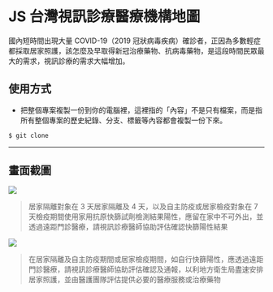 # JS 台灣視訊診療醫療機構地圖

國內短時間出現大量 COVID-19（2019 冠狀病毒疾病）確診者，正因為多數輕症都採取居家照護，該怎麼及早取得新冠治療藥物、抗病毒藥物，是這段時間民眾最大的需求，視訊診療的需求大幅增加。

## 使用方式
- 把整個專案複製一份到你的電腦裡，這裡指的「內容」不是只有檔案，而是指所有整個專案的歷史紀錄、分支、標籤等內容都會複製一份下來。
```sh
$ git clone
```

----

## 畫面截圖
![](https://i.imgur.com/xwKCAYX.png)
> 居家隔離對象在 3 天居家隔離及 4 天，以及自主防疫或居家檢疫對象在 7 天檢疫期間使用家用抗原快篩試劑檢測結果陽性，應留在家中不可外出，並透過遠距門診醫療，請視訊診療醫師協助評估確認快篩陽性結果

![](https://i.imgur.com/GxubmMy.png)
> 在居家隔離及自主防疫期間或居家檢疫期間，如自行快篩陽性，應透過遠距門診醫療，請視訊診療醫師協助評估確認及通報，以利地方衛生局盡速安排居家照護，並由醫護團隊評估提供必要的醫療服務或治療藥物